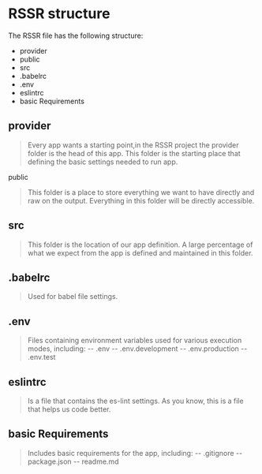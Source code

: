 # RSSR structure
The RSSR file has the following structure:
* provider
* public
* src
* .babelrc
* .env
* eslintrc
* basic Requirements

## provider
>Every app wants a starting point,in the RSSR project the provider folder is the head of this app.
This folder is the starting place that defining the basic settings needed to run app.

<a id="public">public</a>
>This folder is a place to store everything we want to have directly and raw on the output.
Everything in this folder will be directly accessible.

## src
>This folder is the location of our app definition.
A large percentage of what we expect from the app is defined and maintained in this folder.

## .babelrc
>Used for babel file settings.

## .env
>Files containing environment variables used for various execution modes, including:
-- .env
-- .env.development
-- .env.production
-- .env.test

## eslintrc
>Is a file that contains the es-lint settings. As you know, this is a file that helps us code better.

## basic Requirements
>Includes basic requirements for the app, including:
-- .gitignore
-- package.json
-- readme.md
